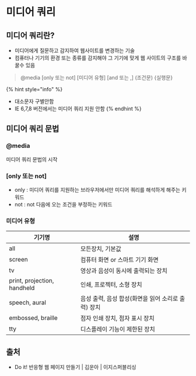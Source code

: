 # 미디어 쿼리

## 미디어 쿼리란?

* 미디어에게 질문하고 감지하여 웹사이트를 변경하는 기술
* 컴퓨터나 기기의 환경 또는 종류를 감지해야 그 기기에 맞게 웹 사이트의 구조를 바꿀수 있음

> @media \[only 또는 not] \[미디어 유형] \[and 또는 ,] (조건문) {실행문}

{% hint style="info" %}
* 대소문자 구별안함
* IE 6,7,8 버전에서는 미디어 쿼리 지원 안함
{% endhint %}

## 미디어 쿼리 문법

### @media

미디어 쿼리 문법의 시작

### \[only 또는 not]

* only : 미디어 쿼리를 지원하는 브라우저에서만 미디어 쿼리를 해석하게 해주는 키워드
* not : not 다음에 오는 조건을 부정하는 키워드

### 미디어 유형

| 기기명                         | 설명                             |
| --------------------------- | ------------------------------ |
| all                         | 모든장치, 기본값                      |
| screen                      | 컴퓨터 화면 or 스마트 기기 화면            |
| tv                          | 영상과 음성이 동시에 출력되는 장치            |
| print, projection, handheld | 인쇄, 프로젝터, 소형 장치                |
| speech, aural               | 음성 출력, 음성 합성(화면을 읽어 소리로 출력) 장치 |
| embossed, braille           | 점자 인쇄 장치, 점자 표시 장치             |
| tty                         | 디스플레이 기능이 제한된 장치               |

## 출처

* Do it! 반응형 웹 페이지 만들기 | 김운아 | 이지스퍼블리싱
